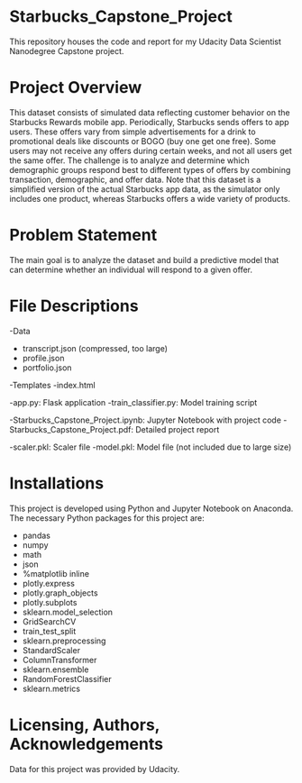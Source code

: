 # Starbucks_Capstone_Project


This repository houses the code and report for my Udacity Data Scientist Nanodegree Capstone project.

# Project Overview
This dataset consists of simulated data reflecting customer behavior on the Starbucks Rewards mobile app. Periodically, Starbucks sends offers to app users. These offers vary from simple advertisements for a drink to promotional deals like discounts or BOGO (buy one get one free). Some users may not receive any offers during certain weeks, and not all users get the same offer. The challenge is to analyze and determine which demographic groups respond best to different types of offers by combining transaction, demographic, and offer data. Note that this dataset is a simplified version of the actual Starbucks app data, as the simulator only includes one product, whereas Starbucks offers a wide variety of products.

# Problem Statement
The main goal is to analyze the dataset and build a predictive model that can determine whether an individual will respond to a given offer.


# File Descriptions

-Data
- transcript.json (compressed, too large)
- profile.json
- portfolio.json

-Templates
-index.html

-app.py: Flask application
-train_classifier.py: Model training script

-Starbucks_Capstone_Project.ipynb: Jupyter Notebook with project code
-Starbucks_Capstone_Project.pdf: Detailed project report

-scaler.pkl: Scaler file
-model.pkl: Model file (not included due to large size)

# Installations
This project is developed using Python and Jupyter Notebook on Anaconda. The necessary Python packages for this project are:
- pandas
- numpy
- math
- json
- %matplotlib inline
- plotly.express
- plotly.graph_objects
- plotly.subplots
- sklearn.model_selection
- GridSearchCV
- train_test_split
- sklearn.preprocessing
- StandardScaler
- ColumnTransformer
- sklearn.ensemble
- RandomForestClassifier
- sklearn.metrics

# Licensing, Authors, Acknowledgements
Data for this project was provided by Udacity.
